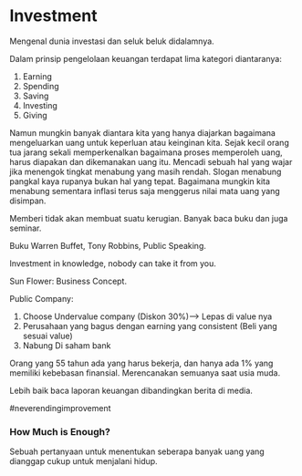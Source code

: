 # Investment

Mengenal dunia investasi dan seluk beluk didalamnya. 

Dalam prinsip pengelolaan keuangan terdapat lima kategori diantaranya:

1. Earning
2. Spending
3. Saving
4. Investing
5. Giving

Namun mungkin banyak diantara kita yang hanya diajarkan bagaimana mengeluarkan uang untuk keperluan atau keinginan kita. Sejak kecil orang tua jarang sekali memperkenalkan bagaimana proses memperoleh uang, harus diapakan dan dikemanakan uang itu. Mencadi sebuah hal yang wajar jika menengok tingkat menabung yang masih rendah. Slogan menabung pangkal kaya rupanya bukan hal yang tepat. Bagaimana mungkin kita menabung sementara inflasi terus saja menggerus nilai mata uang yang disimpan.



Memberi tidak akan membuat suatu kerugian. Banyak baca buku dan juga seminar. 

Buku Warren Buffet, Tony Robbins, Public Speaking. 

Investment in knowledge, nobody can take it from you.  

Sun Flower: Business Concept. 

Public Company: 

1. Choose Undervalue company \(Diskon 30%\)--&gt; Lepas di value nya
2. Perusahaan yang bagus dengan earning yang consistent \(Beli yang sesuai value\)
3. Nabung Di saham bank

Orang yang 55 tahun ada yang harus bekerja, dan hanya ada 1% yang memiliki kebebasan finansial. Merencanakan semuanya saat usia muda. 

Lebih baik baca laporan keuangan dibandingkan berita di media. 

\#neverendingimprovement



### How Much is Enough?

Sebuah pertanyaan untuk menentukan seberapa banyak uang yang dianggap cukup untuk menjalani hidup. 



